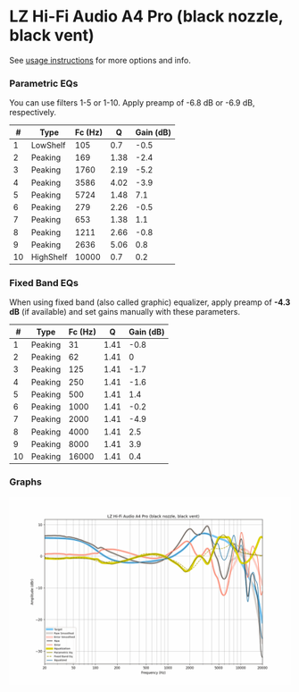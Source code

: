 # LZ Hi-Fi Audio A4 Pro (black nozzle, black vent)
See [usage instructions](https://github.com/jaakkopasanen/AutoEq#usage) for more options and info.

### Parametric EQs
You can use filters 1-5 or 1-10. Apply preamp of -6.8 dB or -6.9 dB, respectively.

|   # | Type      |   Fc (Hz) |    Q |   Gain (dB) |
|-----|-----------|-----------|------|-------------|
|   1 | LowShelf  |       105 | 0.7  |        -0.5 |
|   2 | Peaking   |       169 | 1.38 |        -2.4 |
|   3 | Peaking   |      1760 | 2.19 |        -5.2 |
|   4 | Peaking   |      3586 | 4.02 |        -3.9 |
|   5 | Peaking   |      5724 | 1.48 |         7.1 |
|   6 | Peaking   |       279 | 2.26 |        -0.5 |
|   7 | Peaking   |       653 | 1.38 |         1.1 |
|   8 | Peaking   |      1211 | 2.66 |        -0.8 |
|   9 | Peaking   |      2636 | 5.06 |         0.8 |
|  10 | HighShelf |     10000 | 0.7  |         0.2 |

### Fixed Band EQs
When using fixed band (also called graphic) equalizer, apply preamp of **-4.3 dB** (if available) and set gains manually with these parameters.

|   # | Type    |   Fc (Hz) |    Q |   Gain (dB) |
|-----|---------|-----------|------|-------------|
|   1 | Peaking |        31 | 1.41 |        -0.8 |
|   2 | Peaking |        62 | 1.41 |         0   |
|   3 | Peaking |       125 | 1.41 |        -1.7 |
|   4 | Peaking |       250 | 1.41 |        -1.6 |
|   5 | Peaking |       500 | 1.41 |         1.4 |
|   6 | Peaking |      1000 | 1.41 |        -0.2 |
|   7 | Peaking |      2000 | 1.41 |        -4.9 |
|   8 | Peaking |      4000 | 1.41 |         2.5 |
|   9 | Peaking |      8000 | 1.41 |         3.9 |
|  10 | Peaking |     16000 | 1.41 |         0.4 |

### Graphs
![](./LZ%20Hi-Fi%20Audio%20A4%20Pro%20(black%20nozzle,%20black%20vent).png)
